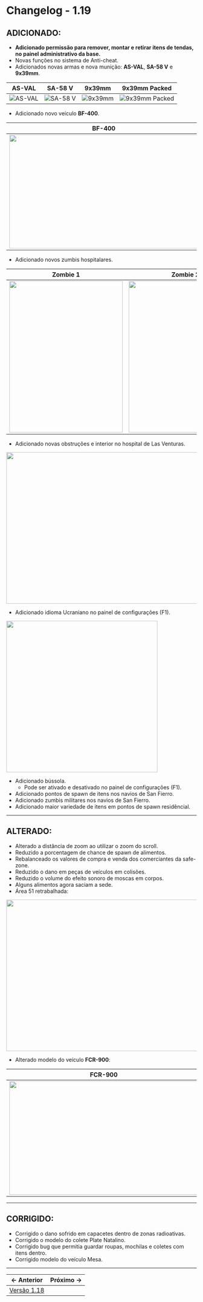 # Changelog - 1.19

## **ADICIONADO**:
- **Adicionado permissão para remover, montar e retirar itens de tendas, no painel administrativo da base.**
- Novas funções no sistema de Anti-cheat.
- Adicionados novas armas e nova munição: **AS-VAL**, **SA-58 V** e **9x39mm**.

| AS-VAL | SA-58 V | 9x39mm | 9x39mm Packed |
|------------------|-----------------|-----------------|-----------------|
| ![AS-VAL](https://i.imgur.com/TNrrPNi.png) | ![SA-58 V](https://i.imgur.com/l2XQB6R.png) | ![9x39mm](https://i.imgur.com/dCeUcOT.png) | ![9x39mm Packed](https://i.imgur.com/4NI1067.png)

- Adicionado novo veículo **BF-400**.

| BF-400 |
|--------|
|<img src="https://i.imgur.com/NzNF5el.png" width=500 height=300 /> |

- Adicionado novos zumbis hospitalares.

| Zombie 1 | Zombie 2 |
|----------|----------|
|<img src="https://i.imgur.com/ZaQaF7E.png" width=300 height=400 /> | <img src="https://i.imgur.com/A4Ut47T.png" width=300 height=400 /> |

- Adicionado novas obstruções e interior no hospital de Las Venturas.

<img src="https://i.imgur.com/t11Go7p.png" width=800 height=400 /> 

- Adicionado idioma Ucraniano no painel de configurações (F1).

<img src="https://i.imgur.com/0eJF3u3.png" width=400 height=400 /> 

- Adicionado bússola.
  - Pode ser ativado e desativado no painel de configurações (F1).
- Adicionado pontos de spawn de itens nos navios de San Fierro.
- Adicionado zumbis militares nos navios de San Fierro.
- Adicionado maior variedade de itens em pontos de spawn residêncial.
---
## **ALTERADO**:
- Alterado a distância de zoom ao utilizar o zoom do scroll.
- Reduzido a porcentagem de chance de spawn de alimentos.
- Rebalanceado os valores de compra e venda dos comerciantes da safe-zone.
- Reduzido o dano em peças de veículos em colisões.
- Reduzido o volume do efeito sonoro de moscas em corpos.
- Alguns alimentos agora saciam a sede.
- Área 51 retrabalhada:

<img src="https://i.imgur.com/u4YAKaw.png" width=800 height=400 />

- Alterado modelo do veículo **FCR-900**:

| FCR-900 |
|---------|
|<img src="https://i.imgur.com/4CcqNZv.png" width=500 height=300 /> |

---
## **CORRIGIDO**:
- Corrigido o dano sofrido em capacetes dentro de zonas radioativas.
- Corrigido o modelo do colete Plate Natalino.
- Corrigido bug que permitia guardar roupas, mochilas e coletes com itens dentro.
- Corrigido modelo do veículo Mesa.
---

← Anterior             |  Próximo →
:-------------------------:|:-------------------------:
[Versão 1.18](https://www.stoneagemta.com/releases/dayz/1.18) |
